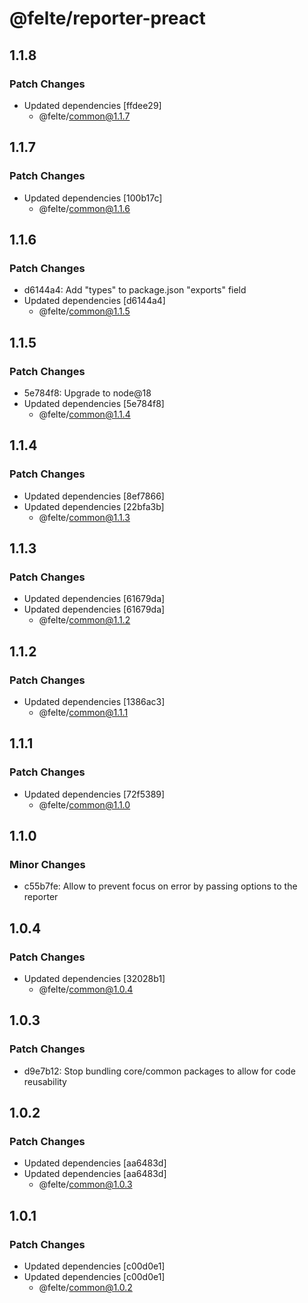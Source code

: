 # @felte/reporter-preact

## 1.1.8

### Patch Changes

- Updated dependencies [ffdee29]
  - @felte/common@1.1.7

## 1.1.7

### Patch Changes

- Updated dependencies [100b17c]
  - @felte/common@1.1.6

## 1.1.6

### Patch Changes

- d6144a4: Add "types" to package.json "exports" field
- Updated dependencies [d6144a4]
  - @felte/common@1.1.5

## 1.1.5

### Patch Changes

- 5e784f8: Upgrade to node@18
- Updated dependencies [5e784f8]
  - @felte/common@1.1.4

## 1.1.4

### Patch Changes

- Updated dependencies [8ef7866]
- Updated dependencies [22bfa3b]
  - @felte/common@1.1.3

## 1.1.3

### Patch Changes

- Updated dependencies [61679da]
- Updated dependencies [61679da]
  - @felte/common@1.1.2

## 1.1.2

### Patch Changes

- Updated dependencies [1386ac3]
  - @felte/common@1.1.1

## 1.1.1

### Patch Changes

- Updated dependencies [72f5389]
  - @felte/common@1.1.0

## 1.1.0

### Minor Changes

- c55b7fe: Allow to prevent focus on error by passing options to the reporter

## 1.0.4

### Patch Changes

- Updated dependencies [32028b1]
  - @felte/common@1.0.4

## 1.0.3

### Patch Changes

- d9e7b12: Stop bundling core/common packages to allow for code reusability

## 1.0.2

### Patch Changes

- Updated dependencies [aa6483d]
- Updated dependencies [aa6483d]
  - @felte/common@1.0.3

## 1.0.1

### Patch Changes

- Updated dependencies [c00d0e1]
- Updated dependencies [c00d0e1]
  - @felte/common@1.0.2
